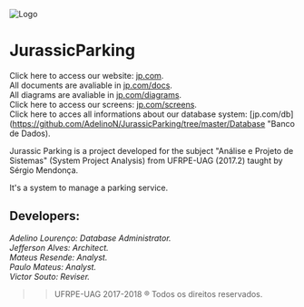 ![Logo](https://i.imgur.com/ahvCnVe.png)

# JurassicParking


Click here to access our website: [jp.com](https://bit.ly/JParking "JurassicParking Website").<br>
All documents are avaliable in [jp.com/docs](https://github.com/AdelinoN/JurassicParking/tree/master/Documents "Documentação").<br>
All diagrams are avaliable in [jp.com/diagrams](https://github.com/AdelinoN/JurassicParking/tree/master/Diagrams "Diagramas").<br>
Click here to access our screens: [jp.com/screens](https://pr.to/LXILUE/ "Telas").<br>
Click here to acces all informations about our database system: [jp.com/db](https://github.com/AdelinoN/JurassicParking/tree/master/Database "Banco de Dados).

Jurassic Parking is a project developed for the subject "Análise e Projeto de Sistemas" (System Project Analysis) from UFRPE-UAG (2017.2) taught by Sérgio Mendonça.

It's a system to manage a parking service.

## Developers:
_Adelino Lourenço: Database Administrator._<br>
_Jefferson Alves: Architect._<br> 
_Mateus Resende: Analyst._ <br>
_Paulo Mateus: Analyst._ <br>
_Victor Souto: Reviser._
  
>>UFRPE-UAG 2017-2018 ® Todos os direitos reservados.
